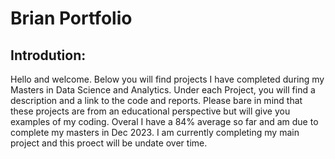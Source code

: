 # Brian Portfolio

## Introdution:
Hello and welcome. Below you will find projects I have completed during my Masters in Data Science and Analytics. Under each Project, you will find a description and a link to the code and reports. Please bare in mind that these projects are from an educational perspective but will give you examples of my coding. Overal I have a 84% average so far and am due to complete my masters in Dec 2023. I am currently completing my main project and this proect will be undate over time.  
